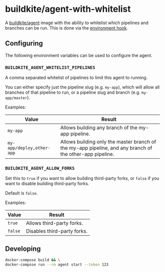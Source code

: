 # buildkite/agent-with-whitelist

A [buildkite/agent](https://hub.docker.com/r/buildkite/agent/) image with the ability to whitelist which pipelines and branches can be run. This is done via the [environment hook](hooks/environment).

## Configuring

The following environment variables can be used to configure the agent.

### `BUILDKITE_AGENT_WHITELIST_PIPELINES`

A comma separated whitelist of pipelines to limit this agent to running.

You can either specify just the pipeline slug (e.g. `my-app`), which will allow all branches of that pipeline to run, or a pipeline slug and branch (e.g. `my-app/master`).

Examples:

|Value|Result|
|-|-|
|`my-app`|Allows building any branch of the my-app pipeline.|
|`my-app/deploy,other-app`|Allows building only the master branch of the my-app pipeline, and any branch of the other-app pipeline.|

### `BUILDKITE_AGENT_ALLOW_FORKS`

Set this to `true` if you want to allow building third-party forks, or `false` if you want to disable building third-party forks.

Default is `false`.

Examples:

|Value|Result|
|-|-|
|`true`|Allows third-party forks.|
|`false`|Disables third-party forks.|

## Developing

```bash
docker-compose build && \
docker-compose run --rm agent start --token 123
```